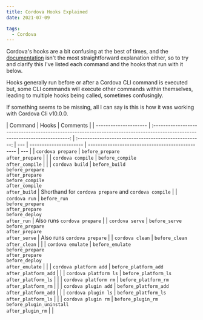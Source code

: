 ```yaml
---
title: Cordova Hooks Explained
date: 2021-07-09

tags:
  - Cordova
---
```


Cordova's hooks are a bit confusing at the best of times, and the [documentation](https://cordova.apache.org/docs/en/10.x/guide/appdev/hooks/) isn't the most straightforward explanation either, so to try and clarify this I've listed each command and the hooks that run with it below.

Hooks generally run before or after a Cordova CLI command is executed but, some CLI commands will execute other commands within themselves, leading to multiple hooks being called, sometimes confusingly.

If something seems to be missing, all I can say is this is how it was working with Cordova Cli v10.0.0.

| Command               |                                                            Hooks                                                             |                       Comments                        |
| --------------------- | :--------------------------------------------------------------------------------------------------------------------------: | :---------------------------------------------------: | --- | ---------------------- | ------------------------------------------------ | --- |
| `cordova prepare`     |                                            `before_prepare` <br/> `after_prepare`                                            |                                                       |
| `cordova compile`     |                                            `before_compile` <br/> `after_compile`                                            |                                                       |
| `cordova build`       | `before_build` <br/> `before_prepare` <br/> `after_prepare` <br/> `before_compile` <br/> `after_compile` <br/> `after_build` | Shorthand for `cordova prepare` and `cordova compile` |
| `cordova run`         |              `before_run` <br/> `before_prepare` <br/> `after_prepare` <br/> `before_deploy` <br/> `after_run`               |              Also runs `cordova prepare`              |
| `cordova serve`       |                       `before_serve` <br/> `before_prepare` <br/> `after_prepare` <br/> `after_serve`                        |              Also runs `cordova prepare`              |
| `cordova clean`       |                                              `before_clean` <br/> `after_clean`                                              |                                                       |
| `cordova emulate`     |           `before_emulate` <br/> `before_prepare` <br/> `after_prepare` <br/> `before_deploy` <br/>`after_emulate`           |                                                       |     | `cordova platform add` | `before_platform_add` <br/> `after_platform_add` |     |
| `cordova platform ls` |                                        `before_platform_ls` <br/> `after_platform_ls`                                        |                                                       |
| `cordova platform rm` |                                        `before_platform_rm` <br/> `after_platform_rm`                                        |                                                       |
| `cordova plugin add`  |                                       `before_platform_add` <br/> `after_platform_add`                                       |                                                       |
| `cordova plugin ls`   |                                        `before_platform_ls` <br/> `after_platform_ls`                                        |                                                       |
| `cordova plugin rm`   |                          `before_plugin_rm` <br/> `before_plugin_uninstall` <br/> `after_plugin_rm`                          |                                                       |



<style>

.post-content table code {
  white-space: nowrap;
}
</style>